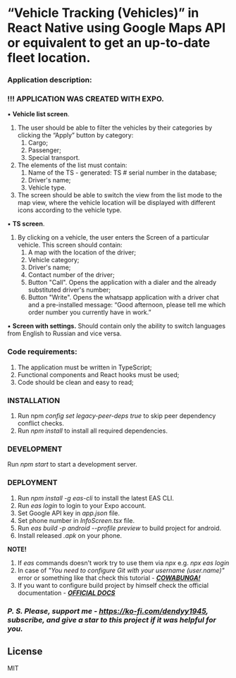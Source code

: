 # “Vehicle Tracking (Vehicles)” in React Native using Google Maps API or equivalent to get an up-to-date fleet location.

### Application description:

### !!! APPLICATION WAS CREATED WITH EXPO.

▪ **Vehicle list screen**.

1. The user should be able to filter the vehicles by their categories by clicking the “Apply” button by category:
     1. Cargo;
     2. Passenger;
     3. Special transport.
2. The elements of the list must contain:
     1. Name of the TS - generated: TS # serial number in the database;
     2. Driver's name;
     3. Vehicle type.
3. The screen should be able to switch the view from the list mode to the map view, where the vehicle location will be displayed with different icons according to the vehicle type.

▪ **TS screen**.

1. By clicking on a vehicle, the user enters the Screen of a particular vehicle. This screen should contain:
     1. A map with the location of the driver;
     2. Vehicle category;
     3. Driver's name;
     4. Contact number of the driver;
     5. Button "Call". Opens the application with a dialer and the already substituted driver's number;
     6. Button "Write". Opens the whatsapp application with a driver chat and a pre-installed message: “Good afternoon, please tell me which order number you currently have in work.”

▪ **Screen with settings.** Should contain only the ability to switch languages from English to Russian and vice versa.

### Code requirements:

1. The application must be written in TypeScript;
2. Functional components and React hooks must be used;
3. Code should be clean and easy to read;

### INSTALLATION
1. Run npm <i>config set legacy-peer-deps true</i> to skip peer dependency conflict checks.
2. Run <i>npm install</i> to install all required dependencies.

### DEVELOPMENT
Run <i>npm start</i> to start a development server.

### DEPLOYMENT
1. Run <i>npm install -g eas-cli</i> to install the latest EAS CLI.
2. Run <i>eas login</i> to login to your Expo account.
3. Set Google API key in <i>app.json</i> file.
4. Set phone number in <i>InfoScreen.tsx</i> file.
5. Run <i>eas build -p android --profile preview</i> to build project for android.
6. Install released <i>.apk</i> on your phone.

<b>NOTE!</b> 
1. If <i>eas</i> commands doesn't work try to use them via <i>npx</i> e.g. <i>npx eas login</i>
2. In case of <i>"You need to configure Git with your username (user.name)"</i> error or something like that check this tutorial - <a href="https://www.youtube.com/watch?v=9aF_5eU14L4" target="_blank"><b><i>COWABUNGA!</i></b></a>
3. If you want to configure build project by himself check the official documentation - <a href="https://docs.expo.dev/build/setup/" target="_blank"><b><i>OFFICIAL DOCS</i></b></a>

### <i>P. S. Please, support me - https://ko-fi.com/dendyy1945, subscribe, and give a star to this project if it was helpful for you.</i>

License
----
MIT
